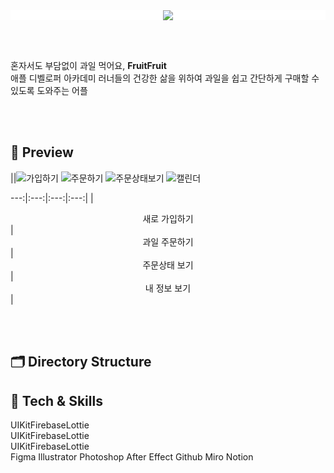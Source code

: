 <div align="center" style="background-color: #FFFFFF">
  <img src="https://user-images.githubusercontent.com/81340603/182739549-065d1259-5a9d-43df-b7ca-bef2b81979fe.png">
</div>

<br><br>

<div>
  혼자서도 부담없이 과일 먹어요, <b>FruitFruit</b> <br>
  애플 디벨로퍼 아카데미 러너들의 건강한 삶을 위하여
  과일을 쉽고 간단하게 구매할 수 있도록 도와주는 어플
</div>

<br><br>

## 📱 Preview
||![가입하기](https://user-images.githubusercontent.com/103012086/182745986-fcb82d5f-11e0-4ddb-af1f-f5ac62ca0b60.gif)
![주문하기](https://user-images.githubusercontent.com/103012086/182746014-64023863-af95-4964-a07e-8533e0e1be17.gif)
![주문상태보기](https://user-images.githubusercontent.com/103012086/182746028-4c7690f2-1fd8-4aba-9aa0-5b370032eefa.gif)
![캘린더](https://user-images.githubusercontent.com/103012086/182746031-2a549f46-0fe9-4648-9af2-1c42540e6561.gif)

---:|:---:|:---:|:---:|
|<center>새로 가입하기</center>|<center>과일 주문하기</center>|<center>주문상태 보기</center>|<center>내 정보 보기</center>|

<br><br>

## 🗂 Directory Structure

## 🔩 Tech & Skills
<div style="display: flex; flex-direction: row;">
  <div>UIKit</div>
  <div>Firebase</div>
  <div>Lottie</div>
</div>
<div style="display: flex; flex-direction: row;">
  <div>UIKit</div>
  <div>Firebase</div>
  <div>Lottie</div>
</div>
<div style="display: flex; flex-direction: row;">
  <div>UIKit</div>
  <div>Firebase</div>
  <div>Lottie</div>
</div>
Figma
Illustrator
Photoshop
After Effect
Github
Miro
Notion

